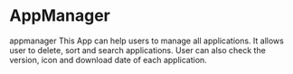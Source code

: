 # AppManager
appmanager
This App can help users to manage all applications. It allows user to delete, sort and search applications. User can also
check the version, icon and download date of each application.

